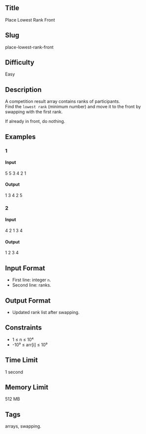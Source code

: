 ## Title

Place Lowest Rank Front

## Slug

place-lowest-rank-front

## Difficulty

Easy

## Description

A competition result array contains ranks of participants.  
Find the `lowest rank` (minimum number) and move it to the front by swapping with the first rank.  

If already in front, do nothing.

## Examples

### 1

#### Input

5
5 3 4 2 1 

#### Output
1 3 4 2 5

### 2

#### Input

4
2 1 3 4 

#### Output
1 2 3 4

## Input Format  

- First line: integer `n`.  
- Second line: ranks.

## Output Format  

- Updated rank list after swapping.

## Constraints  

- 1 ≤ n ≤ 10⁴  
- -10⁹ ≤ arr[i] ≤ 10⁹  

## Time Limit

1 second

## Memory Limit

512 MB

## Tags

arrays, swapping.
